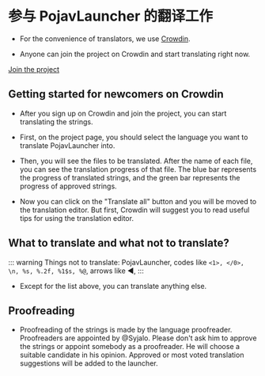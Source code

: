 # 参与 PojavLauncher 的翻译工作

* For the convenience of translators, we use [Crowdin](https://crowdin.com). 

* Anyone can join the project on Crowdin and start translating right now.

[Join the project](https://crwd.in/pojavlauncher)

## Getting started for newcomers on Crowdin

* After you sign up on Crowdin and join the project, you can start translating the strings. 

* First, on the project page, you should select the language you want to translate PojavLauncher into. 

* Then, you will see the files to be translated. After the name of each file, you can see the translation progress of that file. The blue bar represents the progress of translated strings, and the green bar represents the progress of approved strings.

* Now you can click on the "Translate all" button and you will be moved to the translation editor. But first, Crowdin will suggest you to read useful tips for using the translation editor.

## What to translate and what not to translate?

::: warning
Things not to translate: PojavLauncher, codes like ```<1>, </0>, \n, %s, %.2f, %1$s, %@```, arrows like ◀, 
:::

* Except for the list above, you can translate anything else.

## Proofreading

* Proofreading of the strings is made by the language proofreader. Proofreaders are appointed by @Syjalo. Please don't ask him to approve the strings or appoint somebody as a proofreader. He will choose a suitable candidate in his opinion. Approved or most voted translation suggestions will be added to the launcher.
